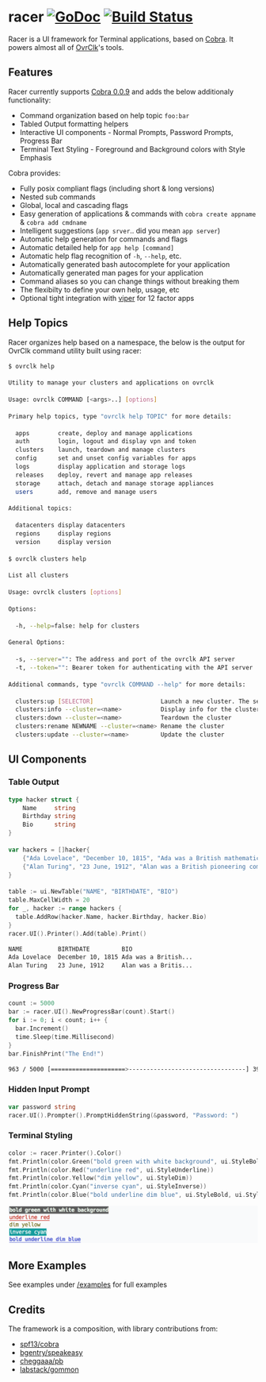 # racer [![GoDoc](https://godoc.org/github.com/gosuri/racer?status.svg)](https://godoc.org/github.com/gosuri/racer) [![Build Status](https://travis-ci.org/gosuri/racer.svg?branch=master)](https://travis-ci.org/gosuri/racer)

Racer is a UI framework for Terminal applications, based on [Cobra](https://github.com/spf13/cobra). It powers almost all of [OvrClk](http://ovrclk.com)'s tools.

## Features

Racer currently supports [Cobra 0.0.9](https://github.com/spf13/cobra) and adds the below additionaly functionality:

* Command organization based on help topic `foo:bar`
* Tabled Output formatting helpers
* Interactive UI components - Normal Prompts, Password Prompts, Progress Bar
* Terminal Text Styling - Foreground and Background colors with Style Emphasis 

Cobra provides:

* Fully posix compliant flags (including short & long versions)
* Nested sub commands
* Global, local and cascading flags
* Easy generation of applications & commands with `cobra create appname` & `cobra add cmdname`
* Intelligent suggestions (`app srver`.. did you mean `app server`)
* Automatic help generation for commands and flags
* Automatic detailed help for `app help [command]`
* Automatic help flag recognition of `-h`, `--help`, etc.
* Automatically generated bash autocomplete for your application
* Automatically generated man pages for your application
* Command aliases so you can change things without breaking them
* The flexibilty to define your own help, usage, etc
* Optional tight integration with [viper](http://github.com/spf13/viper) for 12 factor apps

## Help Topics

Racer organizes help based on a namespace, the below is the output for OvrClk command utility built using racer:

```sh
$ ovrclk help

Utility to manage your clusters and applications on ovrclk

Usage: ovrclk COMMAND [<args>..] [options]

Primary help topics, type "ovrclk help TOPIC" for more details:

  apps        create, deploy and manage applications
  auth        login, logout and display vpn and token
  clusters    launch, teardown and manage clusters
  config      set and unset config variables for apps
  logs        display application and storage logs
  releases    deploy, revert and manage app releases
  storage     attach, detach and manage storage appliances
  users       add, remove and manage users

Additional topics:

  datacenters display datacenters
  regions     display regions
  version     display version

$ ovrclk clusters help

List all clusters

Usage: ovrclk clusters [options]

Options:

  -h, --help=false: help for clusters

General Options:

  -s, --server="": The address and port of the ovrclk API server
  -t, --token="": Bearer token for authenticating with the API server

Additional commands, type "ovrclk COMMAND --help" for more details:

  clusters:up [SELECTOR]                   Launch a new cluster. The selector could either be a region or a datacenter name
  clusters:info --cluster=<name>           Display info for the cluster
  clusters:down --cluster=<name>           Teardown the cluster
  clusters:rename NEWNAME --cluster=<name> Rename the cluster
  clusters:update --cluster=<name>         Update the cluster
```

## UI Components

### Table Output

```go
type hacker struct {
	Name     string
	Birthday string
	Bio      string
}

var hackers = []hacker{
	{"Ada Lovelace", "December 10, 1815", "Ada was a British mathematician and writer, chiefly known for her work on Charles Babbage's early mechanical general-purpose computer, the Analytical Engine"},
	{"Alan Turing", "23 June, 1912", "Alan was a British pioneering computer scientist, mathematician, logician, cryptanalyst and theoretical biologist"},
}

table := ui.NewTable("NAME", "BIRTHDATE", "BIO")
table.MaxCellWidth = 20
for _, hacker := range hackers {
  table.AddRow(hacker.Name, hacker.Birthday, hacker.Bio)
}
racer.UI().Printer().Add(table).Print()
```

```sh
NAME          BIRTHDATE         BIO
Ada Lovelace  December 10, 1815 Ada was a British...
Alan Turing   23 June, 1912     Alan was a Britis...
```

### Progress Bar

```go
count := 5000
bar := racer.UI().NewProgressBar(count).Start()
for i := 0; i < count; i++ {
  bar.Increment()
  time.Sleep(time.Millisecond)
}
bar.FinishPrint("The End!")
```

```sh
963 / 5000 [=====================>---------------------------------] 39.26 % 3s
```

### Hidden Input Prompt

```go
var password string
racer.UI().Prompter().PromptHiddenString(&password, "Password: ")
```

### Terminal Styling

```go
color := racer.Printer().Color()
fmt.Println(color.Green("bold green with white background", ui.StyleBold, ui.ColorWhiteBg))
fmt.Println(color.Red("underline red", ui.StyleUnderline))
fmt.Println(color.Yellow("dim yellow", ui.StyleDim))
fmt.Println(color.Cyan("inverse cyan", ui.StyleInverse))
fmt.Println(color.Blue("bold underline dim blue", ui.StyleBold, ui.StyleUnderline, ui.StyleDim))
```

![color output](docs/color.png?raw=true)

## More Examples

See examples under [/examples](examples) for full examples

## Credits

The framework is a composition, with library contributions from:

* [spf13/cobra](https://github.com/spf13/cobra)
* [bgentry/speakeasy](https://github.com/bgentry/speakeasy)
* [cheggaaa/pb](http://github.com/cheggaaa/pb)
* [labstack/gommon](http://github.com/labstack/gommon)
